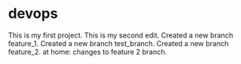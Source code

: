 # devops
This is my first project. 
This is my second edit.
Created a new branch feature_1.
Created a new branch test_branch.
Created a new branch feature_2.
at home: changes to feature 2 branch.